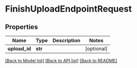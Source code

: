 # FinishUploadEndpointRequest


## Properties

Name | Type | Description | Notes
------------ | ------------- | ------------- | -------------
**upload_id** | **str** |  | [optional] 

[[Back to Model list]](../README.md#models) [[Back to API list]](../README.md#api-endpoints) [[Back to README]](../README.md)



